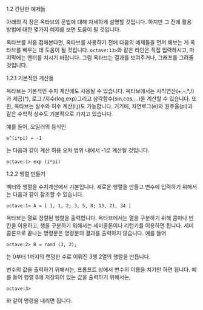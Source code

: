 1.2 간단한 예제들

 아래의 각 장은 옥타브의 문법에 대해 자세하게 설명할 것입니다. 하지만 그 전에 활용 방법에 대한 몇가지 예제를 보면 도움이 될 것입니다.

 옥타브를 처음 접해본다면, 옥타브를 사용하기 전에 다음의 예제들을 먼저 해보는 게 옥타브를 배우는 데 도움이 될 것입니다. `octave:13>`와 같은 라인은 직접 입력하시고, 마지막에는 엔터를 치시기 바랍니다. 그럼 옥타브는 결과를 보여주거나, 그래프를 그려줄 것입니다.


 1.2.1 기본적인 계산들

  옥타브는 기본적인 수치 계산에도 사용될 수 있습니다. 옥타브에서는 사칙연산(+,-,*,/)과 제곱(^), 로그 /지수(log,exp)그리고 삼각함수(sin,cos,...)을 계산할 수 있습니다. 또한, 옥타브는 실수와 허수 계산(i,j)도 가능합니다. 거기에, 자연로그(e)와 원주율(pi)과 같은 수학적 상수도 기본적으로 가지고 있습니다.

  예를 들어, 오일러의 등식인

 	e^(i*pi) = -1

  는 다음과 같이 계산 허용 오차 범위 내에서 -1로 계산될 것입니다.

  	octave:1> exp (i*pi)


 1.2.2 행렬 만들기

  벡터와 행렬을 수치계산에서 기본입니다. 새로운 행렬을 만들고 변수에 입력하기 위해서는 다음과 같이 참조할 수 있습니다.

  	octave:1> A = [ 1, 1, 2; 3, 5, 8; 13, 21, 34 ]

  옥타브는 열로 정렬된 행렬을 출력합니다. 옥타브에서는 열을 구분하기 위해 콤마나 빈칸을 이용하고, 행을 구분하기 위해서는 세미콜론이나 리턴키를 이용하면 됩니다. 세미콜론으로 끝나는 명령문은 명령문의 결과를 출력하지 않습니다. 예를 들어

  	octave:2> B = rand (3, 2);

  는 0부터 1까지의 랜덤한 수로 이뤄진 3행 2열의 행렬을 만듭니다.

  변수의 값을 출력하기 위해서는, 프롬프트 상에서 변수의 이름을 치기만 하면 됩니다. 예를 들어 행렬 B에 저장되어 있는 값을 출력하기 위해서는,

  	octave:3> 

  와 같이 명령을 내리면 됩니다.
